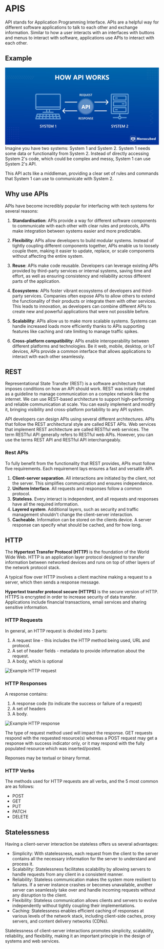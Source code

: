 # APIS

API stands for Application Programming Interface. APIs are a helpful way for different software applications to talk to 
each other and exchange information. Similar to how a user interacts with an interfaces with buttons and menus to 
interact with software, applications use APIs to interact with each other.

## Example
![Simple API example](./Images/how-api-works.jpg)
Imagine you have two systems: System 1 and System 2. System 1 needs some data or functionality from System 2. Instead of
directly accessing System 2's code, which could be complex and messy, System 1 can use System 2's API. 

This API acts like a middleman, providing a clear set of rules and commands that System 1 can use to communicate with 
System 2.

## Why use APIs
APIs have become incredibly popular for interfacing with tech systems for several reasons:
1) **Standardisation**: APIs provide a way for different software components to communicate with each other with clear rules and protocols, APIs make integration between systems easier and more predictable.

2) **Flexibility**: APIs allow developers to build modular systems. Instead of tightly coupling different components together, APIs enable us to loosely couple them, making it easier to update, replace, or scale components without affecting the entire system.

3) **Reuse**: APIs make code reusable. Developers can leverage existing APIs provided by third-party services or internal systems, saving time and effort, as well as ensuring consistency and reliability across different parts of the application.

4) **Ecosystems**: APIs foster vibrant ecosystems of developers and third-party services. Companies often expose APIs to allow others to extend the functionality of their products or integrate them with other services. This leads to innovation, as developers can combine different APIs to create new and powerful applications that were not possible before.

5) **Scalability**: APIs allow us to make more scalable systems. Systems can handle increased loads more efficiently thanks to APIs supporting features like caching and rate limiting to manage traffic spikes.

6) **Cross-platform compatibility**: APIs enable interoperability between different platforms and technologies. Be it web, mobile, desktop, or IoT devices, APIs provide a common interface that allows applications to interact with each other seamlessly.

## REST

Representational State Transfer (REST) is a software architecture that imposes conditions on how an API should work. 
REST was initially created as a guideline to manage communication on a complex network like the internet. We can use 
REST-based architecture to support high-performing and reliable communication at scale. You can easily implement and modify it, bringing visibility and cross-platform portability to any API system.

API developers can design APIs using several different architectures. APIs that follow the REST architectural style are 
called REST APIs. Web services that implement REST architecture are called RESTful web services. The term RESTful API 
generally refers to RESTful web APIs. However, you can use the terms REST API and RESTful API interchangeably.

### Rest APIs
To fully benefit from the functionality that REST provides, APIs must follow five requirements. Each requirement lays 
ensures a fast and versatile API.

1) **Client-server separation**. All interactions are initiated by the client, not the server. This simplifies communication and ensures independance.
2) **Uniform Interface**. All requests and responses follow a common protocol.
3) **Stateless**. Every interact is independent, and all requests and responses have all the required information.
4) **Layered system**. Additional layers, such as security and traffic management shouldn't change the client-server interaction.
5) **Cacheable**. Information can be stored on the clients device. A server response can specify what should be cached, and for how long.

## HTTP
The **Hypertext Transfer Protocol (HTTP)** is the foundation of the World Wide Web. HTTP is an application layer protocol 
designed to transfer information between networked devices and runs on top of other layers of the network protocol stack.

A typical flow over HTTP involves a client machine making a request to a server, which then sends a response message.

**Hypertext transfer protocol secure (HTTPS)** is the secure version of HTTP. HTTPS is encrypted in order to increase 
security of data transfer. Applications include financial transactions, email services and sharing sensitive information.

### HTTP Requests
In general, an HTTP request is divided into 3 parts:
1) A request line - this includes the HTTP method being used, URL and protocol.
2) A set of header fields - metadata to provide information about the request.
3) A body, which is optional

![Example HTTP request](https://miro.medium.com/v2/resize:fit:1400/0*oy4-WDRk2mYmbNv7.jpg)

### HTTP Responses
A response contains: 
1) A response code (to indicate the success or failure of a request)
2) A set of headers
3) A body.

![Example HTTP response](https://media.geeksforgeeks.org/wp-content/uploads/20210905094321/StructureOfAHTTPResponse-660x374.png)

The type of request method used will impact the response. GET requests respond with the requested resource(s) 
whereas a POST request may get a response with success indicator only, or it may respond with the fully populated 
resource which was inserted/posted.

Reponses may be textual or binary format.

### HTTP Verbs
The methods used for HTTP requests are all verbs, and the 5 most common are as follows:
- POST
- GET
- PUT
- PATCH
- DELETE

## Statelessness
Having a client-server interaction be stateless offers us several advantages:

- Simplicity: With statelessness, each request from the client to the server contains all the necessary information for the server to understand and process it.
- Scalability: Statelessness facilitates scalability by allowing servers to handle requests from any client in a consistent manner. 
- Reliability: Stateless communication makes the system more resilient to failures. If a server instance crashes or becomes unavailable, another server can seamlessly take over and handle incoming requests without any disruption to the client.
- Flexibility: Stateless communication allows clients and servers to evolve independently without tightly coupling their implementations. 
- Caching: Statelessness enables efficient caching of responses at various levels of the network stack, including client-side caches, proxy servers, and content delivery networks (CDNs). 

Statelessness of client-server interactions promotes simplicity, scalability, reliability, and flexibility, making it an
important principle in the design of systems and web services.